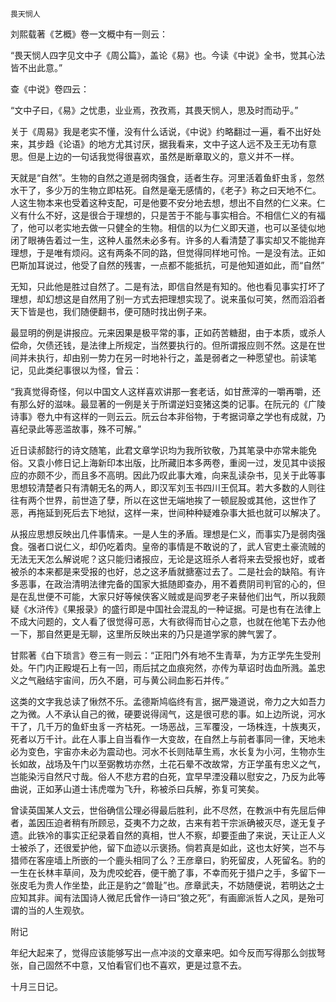    畏天悯人 

   刘熙载著《艺概》卷一文概中有一则云：

   “畏天悯人四字见文中子《周公篇》，盖论《易》也。今读《中说》全书，觉其心法皆不出此意。”

   查《中说》卷四云：

   “文中子曰，《易》之忧患，业业焉，孜孜焉，其畏天悯人，思及时而动乎。”

   关于《周易》我是老实不懂，没有什么话说，《中说》约略翻过一遍，看不出好处来，其步趋《论语》的地方尤其讨厌，据我看来，文中子这人远不及王无功有意思。但是上边的一句话我觉得很喜欢，虽然是断章取义的，意义并不一样。

   天就是“自然”。生物的自然之道是弱肉强食，适者生存。河里活着鱼虾虫豸，忽然水干了，多少万的生物立即枯死。自然是毫无感情的，《老子》称之曰天地不仁。人这生物本来也受着这种支配，可是他要不安分地去想，想出不自然的仁义来。仁义有什么不好，这是很合于理想的，只是苦于不能与事实相合。不相信仁义的有福了，他可以老实地去做一只健全的生物。相信的以为仁义即天道，也可以圣徒似地闭了眼祷告着过一生，这种人虽然未必多有。许多的人看清楚了事实却又不能抛弃理想，于是唯有烦闷。这有两条不同的路，但觉得同样地可怜。一是没有法。正如巴斯加耳说过，他受了自然的残害，一点都不能抵抗，可是他知道如此，而“自然”

   无知，只此他是胜过自然了。二是有法，即信自然是有知的。他也看见事实打坏了理想，却幻想这是自然用了别一方式去把理想实现了。说来虽似可笑，然而滔滔者天下皆是也，我们随便翻书，便可随时找出例子来。

   最显明的例是讲报应。元来因果是极平常的事，正如药苦糖甜，由于本质，或杀人偿命，欠债还钱，是法律上所规定，当然要执行的。但所谓报应则不然。这是在世间并未执行，却由别一势力在另一时地补行之，盖是弱者之一种愿望也。前读笔记，见此类纪事很以为怪，曾云：

   “我真觉得奇怪，何以中国文人这样喜欢讲那一套老话，如甘蔗滓的一嚼再嚼，还有那么好的滋味。最显著的一例是关于所谓逆妇变猪这类的记事。在阮元的《广陵诗事》卷九中有这样的一则云云。阮云台本非俗物，于考据词章之学也有成就，乃喜纪录此等恶滥故事，殊不可解。”

   近日读郝懿行的诗文随笔，此君文章学识均为我所钦敬，乃其笔录中亦常未能免俗。又袁小修日记上海新印本出版，比所藏旧本多两卷，重阅一过，发见其中谈报应的亦颇不少，而且多不高明。因此乃叹此事大难，向来乱读杂书，见关于此等事思想较清楚者只有清朝无名的两人，即汉军刘玉书四川王侃耳。若大多数的人则往往有两个世界，前世造了孽，所以在这世无端地挨了一顿屁股或其他，这世作了恶，再拖延到死后去下地狱，这样一来，世间种种疑难杂事大抵也就可以解决了。

   从报应思想反映出几件事情来。一是人生的矛盾。理想是仁义，而事实乃是弱肉强食。强者口说仁义，却仍吃着肉。皇帝的事情是不敢说的了，武人官吏土豪流贼的无法无天怎么解说呢？这只能归诸报应，无论是这班杀人者将来去受报也好，或者被杀的本来都是来受报的也好，总之这矛盾就搪塞过去了。二是社会的缺陷。有许多恶事，在政治清明法律完备的国家大抵随即查办，用不着费阴司判官的心的，但是在乱世便不可能，大家只好等候侠客义贼或是阎罗老子来替他们出气，所以我颇疑《水浒传》《果报录》的盛行即是中国社会混乱的一种证据。可是也有在法律上不成大问题的，文人看了很觉得可恶，大有欲得而甘心之意，也就在他笔下去办他一下，那自然更是无聊，这里所反映出来的乃只是道学家的脾气罢了。

   甘熙著《白下琐言》卷三有一则云：“正阳门外有地不生青草，为方正学先生受刑处。午门内正殿堤石上有一凹，雨后拭之血痕宛然，亦传为草诏时齿血所溅。盖忠义之气融结宇宙间，历久不磨，可与黄公祠血影石并传。”

   这类的文字我总读了愀然不乐。孟德斯鸠临终有言，据严幾道说，帝力之大如吾力之为微。人不承认自己的微，硬要说得阔气，这是很可悲的事。如上边所说，河水干了，几千万的鱼虾虫豸一齐枯死。一场恶战，三军覆没，一场株连，十族夷灭，死者以万千计。此在人事上自当看作一大变故，在自然上与前者事同一律，天地未必为变色，宇宙亦未必为震动也。河水不长则陆草生焉，水长复为小河，生物亦生长如故，战场及午门以至弼教坊亦然，土花石晕不改故常，方正学虽有忠义之气，岂能染污自然尺寸哉。俗人不悲方君的白死，宜早早湮没藉以慰安之，乃反为此等曲说，正如茅山道士讳虎噬为飞升，称被杀曰兵解，弥复可笑矣。

   曾读英国某人文云，世俗确信公理必得最后胜利，此不尽然，在教派中有先屈后伸者，盖因压迫者稍有所顾忌，芟夷不力之故，古来有若干宗派确被灭尽，遂无复孑遗。此铁冷的事实正纪录着自然的真相，世人不察，却要歪曲了来说，天让正人义士被杀了，还很爱护他，留下血迹以示褒扬。倘若真是如此，这也太好笑，岂不与猎师在客座墙上所嵌的一个鹿头相同了么？王彦章曰，豹死留皮，人死留名。豹的一生在长林丰草间，及为虎咬蛇吞，便干脆了事，不幸而死于猎户之手，多留下一张皮毛为贵人作坐垫，此正是豹之“兽耻”也。彦章武夫，不妨随便说，若明达之士应知其非。闻有法国诗人微尼氏曾作一诗曰“狼之死”，有画廊派哲人之风，是殆可谓的当的人生观欤。

   附记

   年纪大起来了，觉得应该能够写出一点冲淡的文章来吧。如今反而写得那么剑拔弩张，自己固然不中意，又怕看官们也不喜欢，更是过意不去。

   十月三日记。

